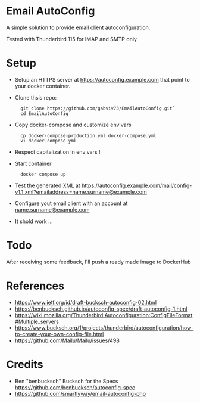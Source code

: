# Email AutoConfig

A simple solution to provide email client autoconfiguration.

Tested with Thunderbird 115 for IMAP and SMTP only.

# Setup
* Setup an HTTPS server at https://autoconfig.example.com that point to your docker container.
* Clone thsis repo:

        git clone https://github.com/gabviv73/EmailAutoConfig.git`
        cd EmailAutoConfig`

* Copy docker-compose and customize env vars
  
        cp docker-compose-production.yml docker-compose.yml
        vi docker-compose.yml
* Respect capitalization in env vars !
* Start container
  
        docker compose up
* Test the generated XML at https://autoconfig.example.com/mail/config-v1.1.xml?emailaddress=name.surname@example.com
* Configure yout email client with an account at name.surname@example.com
* It shold work ...

# Todo
After receiving some feedback, I'll push a ready made image to DockerHub

# References
* https://www.ietf.org/id/draft-bucksch-autoconfig-02.html
* https://benbucksch.github.io/autoconfig-spec/draft-autoconfig-1.html
* https://wiki.mozilla.org/Thunderbird:Autoconfiguration:ConfigFileFormat#Multiple_servers
* https://www.bucksch.org/1/projects/thunderbird/autoconfiguration/how-to-create-your-own-config-file.html
* https://github.com/Mailu/Mailu/issues/498

# Credits 
* Ben "benbucksch" Bucksch for the Specs https://github.com/benbucksch/autoconfig-spec
* https://github.com/smartlyway/email-autoconfig-php
